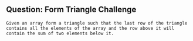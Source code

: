 ## Question: Form Triangle Challenge

    Given an array form a triangle such that the last row of the triangle contains all the elements of the array and the row above it will contain the sum of two elements below it.
